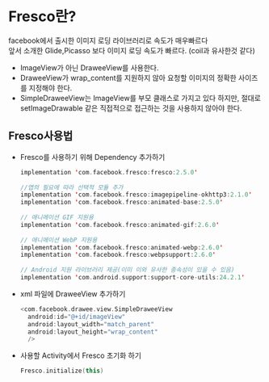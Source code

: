 # Fresco란?
facebook에서 출시한 이미지 로딩 라이브러리로 속도가 매우빠르다 <br>
앞서 소개한 Glide,Picasso 보다 이미지 로딩 속도가 빠르다. (coil과 유사한것 같다)<br>
- ImageView가 아닌 DraweeView를 사용한다.
- DraweeView가 wrap_content를 지원하지 않아 요청할 이미지의 정확한 사이즈를 지정해야 한다.
- SimpleDraweeView는 ImageView를 부모 클래스로 가지고 있다 하지만, 절대로 setImageDrawable 같은 직접적으로 접근하는 것을 사용하지 않아야 한다.

## Fresco사용법

- Fresco를 사용하기 위해 Dependency 추가하기
  ```kotlin
  implementation 'com.facebook.fresco:fresco:2.5.0'
    
  //앱의 필요에 따라 선택적 모듈 추가
  implementation 'com.facebook.fresco:imagepipeline-okhttp3:2.1.0'
  implementation 'com.facebook.fresco:animated-base:2.5.0'
    
  // 애니메이션 GIF 지원용
  implementation 'com.facebook.fresco:animated-gif:2.6.0'
 
  // 애니메이션 WebP 지원용
  implementation 'com.facebook.fresco:animated-webp:2.6.0'
  implementation 'com.facebook.fresco:webpsupport:2.6.0'
    
  // Android 지원 라이브러리 제공(이미 이와 유사한 종속성이 있을 수 있음)
  implementation 'com.android.support:support-core-utils:24.2.1'
  ```
- xml 파일에 DraweeView 추가하기
  ```kotlin
  <com.facebook.drawee.view.SimpleDraweeView
    android:id="@+id/imageView"
    android:layout_width="match_parent"
    android:layout_height="wrap_content"
    />
  ```
- 사용할 Activity에서 Fresco 초기화 하기
  ```kotlin
  Fresco.initialize(this)
  ```